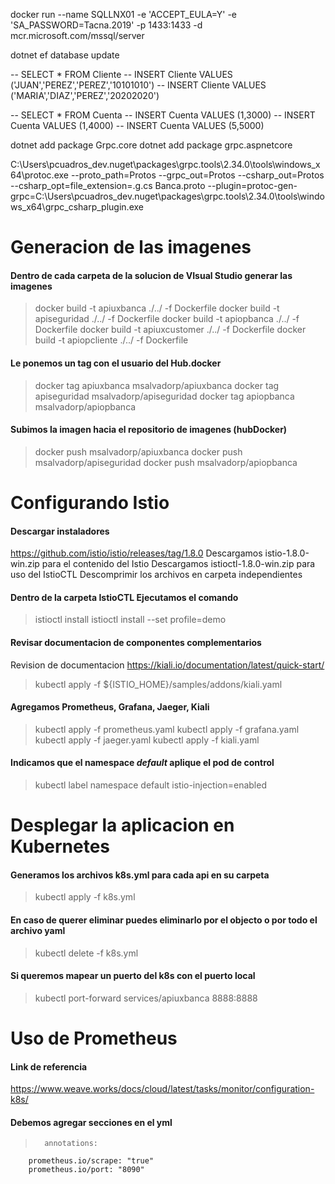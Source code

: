 
docker run --name SQLLNX01 -e 'ACCEPT_EULA=Y' -e 'SA_PASSWORD=Tacna.2019' -p 1433:1433 -d mcr.microsoft.com/mssql/server

dotnet ef database update

-- SELECT * FROM Cliente
-- INSERT Cliente VALUES ('JUAN','PEREZ','PEREZ','10101010')
-- INSERT Cliente VALUES ('MARIA','DIAZ','PEREZ','20202020')

-- SELECT * FROM Cuenta
-- INSERT Cuenta VALUES (1,3000)
-- INSERT Cuenta VALUES (1,4000)
-- INSERT Cuenta VALUES (5,5000)


dotnet add package Grpc.core
dotnet add package grpc.aspnetcore

C:\Users\pcuadros_dev\.nuget\packages\grpc.tools\2.34.0\tools\windows_x64\protoc.exe --proto_path=Protos --grpc_out=Protos --csharp_out=Protos --csharp_opt=file_extension=.g.cs Banca.proto --plugin=protoc-gen-grpc=C:\Users\pcuadros_dev\.nuget\packages\grpc.tools\2.34.0\tools\windows_x64\grpc_csharp_plugin.exe


# Generacion de las imagenes

#### Dentro de cada carpeta de la solucion de VIsual Studio generar las imagenes

> docker build -t apiuxbanca ./../ -f Dockerfile
> docker build -t apiseguridad ./../ -f Dockerfile
> docker build -t apiopbanca ./../ -f Dockerfile
> docker build -t apiuxcustomer ./../ -f Dockerfile
> docker build -t apiopcliente ./../ -f Dockerfile
#### Le ponemos un tag con el usuario del Hub.docker

> docker tag apiuxbanca msalvadorp/apiuxbanca
> docker tag apiseguridad msalvadorp/apiseguridad
> docker tag apiopbanca msalvadorp/apiopbanca

#### Subimos la imagen hacia el repositorio de imagenes (hubDocker)

> docker push msalvadorp/apiuxbanca
> docker push msalvadorp/apiseguridad
> docker push msalvadorp/apiopbanca

# Configurando Istio

#### Descargar instaladores 
https://github.com/istio/istio/releases/tag/1.8.0
Descargamos istio-1.8.0-win.zip para el contenido del Istio
Descargamos istioctl-1.8.0-win.zip para uso del IstioCTL
Descomprimir los archivos en carpeta independientes

#### Dentro de la carpeta IstioCTL Ejecutamos el comando 
> istioctl install
> istioctl install --set profile=demo

#### Revisar documentacion de componentes complementarios

Revision de documentacion https://kiali.io/documentation/latest/quick-start/

> kubectl apply -f ${ISTIO_HOME}/samples/addons/kiali.yaml

#### Agregamos Prometheus, Grafana, Jaeger, Kiali
> kubectl apply -f prometheus.yaml
> kubectl apply -f grafana.yaml
> kubectl apply -f jaeger.yaml
> kubectl apply -f kiali.yaml

#### Indicamos que el namespace *default* aplique el pod de control
> kubectl label namespace default istio-injection=enabled


# Desplegar la aplicacion en Kubernetes

#### Generamos los archivos k8s.yml para cada api en su carpeta

> kubectl apply -f k8s.yml

#### En caso de querer eliminar puedes eliminarlo por el objecto o por todo el archivo yaml
> kubectl delete -f k8s.yml

#### Si queremos mapear un puerto del k8s con el puerto local
> kubectl port-forward services/apiuxbanca 8888:8888


# Uso de Prometheus

#### Link de referencia 
https://www.weave.works/docs/cloud/latest/tasks/monitor/configuration-k8s/

#### Debemos agregar secciones en el yml
>       annotations:
        prometheus.io/scrape: "true"
        prometheus.io/port: "8090"

